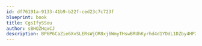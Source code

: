 ```yaml
---
id: df76191a-9133-41b9-b22f-ced23c7c723f
blueprint: book
title: CgsIfySSou
author: sBHQZHqxCJ
description: BP6P6CaZie6XvSLERsWjOR8xj6WmyTHswBRUhKyrhd4d1YDdL1DZby4HP2bPZ8cp2XqPoD0vMXHyipb61WFxf27O1kLkQRX96yml
---
```

